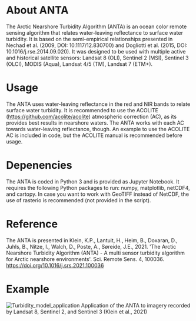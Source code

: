 # About ANTA
The Arctic Nearshore Turbidity Algorithm (ANTA) is an ocean color remote sensing algorithm that relates water-leaving reflectance to surface water turbidity. It is based on the semi-empirical relationships presented in Nechad et al. (2009, DOI: 10.1117/12.830700) and Dogliotti et al. (2015, DOI: 10.1016/j.rse.2014.09.020). It was designed to be used with multiple active and historical satellite sensors: Landsat 8 (OLI), Sentinel 2 (MSI), Sentinel 3 (OLCI), MODIS (Aqua), Landsat 4/5 (TM), Landsat 7 (ETM+).

# Usage
The ANTA uses water-leaving reflectance in the red and NIR bands to relate surface water turbidity. It is recommended to use the ACOLITE (https://github.com/acolite/acolite) atmospheric correction (AC), as its provides best results in nearshore waters. The ANTA works with each AC towards water-leaving reflectance, though. An example to use the ACOLITE AC is included in code, but the ACOLITE manual is recommended before usage.

# Depenencies
The ANTA is coded in Python 3 and is provided as Jupyter Notebook. It requires the following Python packages to run: numpy, matplotlib, netCDF4, and cartopy. In case you want to work with GeoTIFF instead of NetCDF, the use of rasterio is recommended (not provided in the script).

# Reference
The ANTA is presented in Klein, K.P., Lantuit, H., Heim, B., Doxaran, D., Juhls, B., Nitze, I., Walch, D., Poste, A., Søreide, J.E., 2021. 'The Arctic Nearshore Turbidity Algorithm (ANTA) - A multi sensor turbidity algorithm for Arctic nearshore environments'. Sci. Remote Sens. 4, 100036. https://doi.org/10.1016/j.srs.2021.100036

# Example
![Turbidity_model_application](https://user-images.githubusercontent.com/62543871/144064939-9f35d27a-40e0-4c7a-92d3-8d2d9f0bdcf9.png)
Application of the ANTA to imagery recorded by Landsat 8, Sentinel 2, and Sentinel 3 (Klein et al., 2021)
